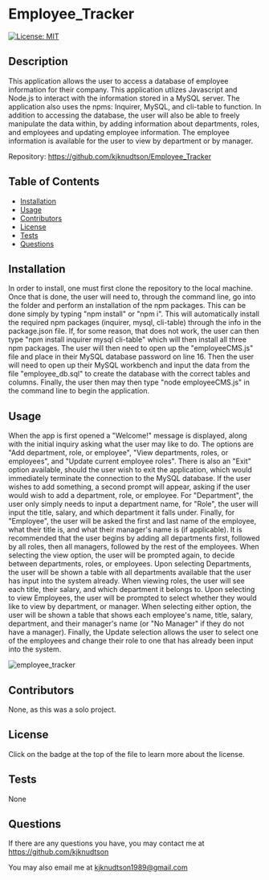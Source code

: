 # Employee_Tracker
  
  [![License: MIT](https://img.shields.io/badge/License-MIT-yellow.svg)](https://opensource.org/licenses/MIT)
  
  ## Description

  This application allows the user to access a database of employee information for their company.  This application utlizes Javascript and Node.js to interact with the information stored in a MySQL server.  The application also uses the npms: Inquirer, MySQL, and cli-table to function.  In addition to accessing the database, the user will also be able to freely manipulate the data within, by adding information about departments, roles, and employees and updating employee information.  The employee information is available for the user to view by department or by manager.

  Repository: https://github.com/kjknudtson/Employee_Tracker

  ## Table of Contents

  * [Installation](#installation)
  * [Usage](#usage)
  * [Contributors](#contributors)
  * [License](#license)
  * [Tests](#tests)
  * [Questions](#questions)

  ## Installation

  In order to install, one must first clone the repository to the local machine.  Once that is done, the user will need to, through the command line, go into the folder and perform an installation of the npm packages.  This can be done simply by typing "npm install" or "npm i".  This will automatically install the required npm packages (inquirer, mysql, cli-table) through the info in the package.json file.  If, for some reason, that does not work, the user can then type "npm install inquirer mysql cli-table" which will then install all three npm packages.  The user will then need to open up the "employeeCMS.js" file and place in their MySQL database password on line 16.  Then the user will need to open up their MySQL workbench and input the data from the file "employee_db.sql" to create the database with the correct tables and columns.  Finally, the user then may then type "node employeeCMS.js" in the command line to begin the application.

  ## Usage

  When the app is first opened a "Welcome!" message is displayed, along with the initial inquiry asking what the user may like to do.  The options are "Add department, role, or employee", "View departments, roles, or employees", and "Update current employee roles".  There is also an "Exit" option available, should the user wish to exit the application, which would immediately terminate the connection to the MySQL database.  If the user wishes to add something, a second prompt will appear, asking if the user would wish to add a department, role, or employee.  For "Department", the user only simply needs to input a department name, for "Role", the user will input the title, salary, and which department it falls under.  Finally, for "Employee", the user will be asked the first and last name of the employee, what their title is, and what their manager's name is (if applicable).  It is recommended that the user begins by adding all departments first, followed by all roles, then all managers, followed by the rest of the employees.  When selecting the view option, the user will be prompted again, to decide between departments, roles, or employees.  Upon selecting Departments, the user will be shown a table with all departments available that the user has input into the system already.  When viewing roles, the user will see each title, their salary, and which department it belongs to.  Upon selecting to view Employees, the user will be prompted to select whether they would like to view by department, or manager.  When selecting either option, the user will be shown a table that shows each employee's name, title, salary, department, and their manager's name (or "No Manager" if they do not have a manager).  Finally, the Update selection allows the user to select one of the employees and change their role to one that has already been input into the system.

  ![employee_tracker](https://user-images.githubusercontent.com/64320048/89092367-d3215480-d376-11ea-829f-951e3063dc62.png)

  ## Contributors

  None, as this was a solo project.

  ## License

  Click on the badge at the top of the file to learn more about the license.

  ## Tests

  None

  ## Questions

  If there are any questions you have, you may contact me at https://github.com/kjknudtson

  You may also email me at kjknudtson1989@gmail.com
